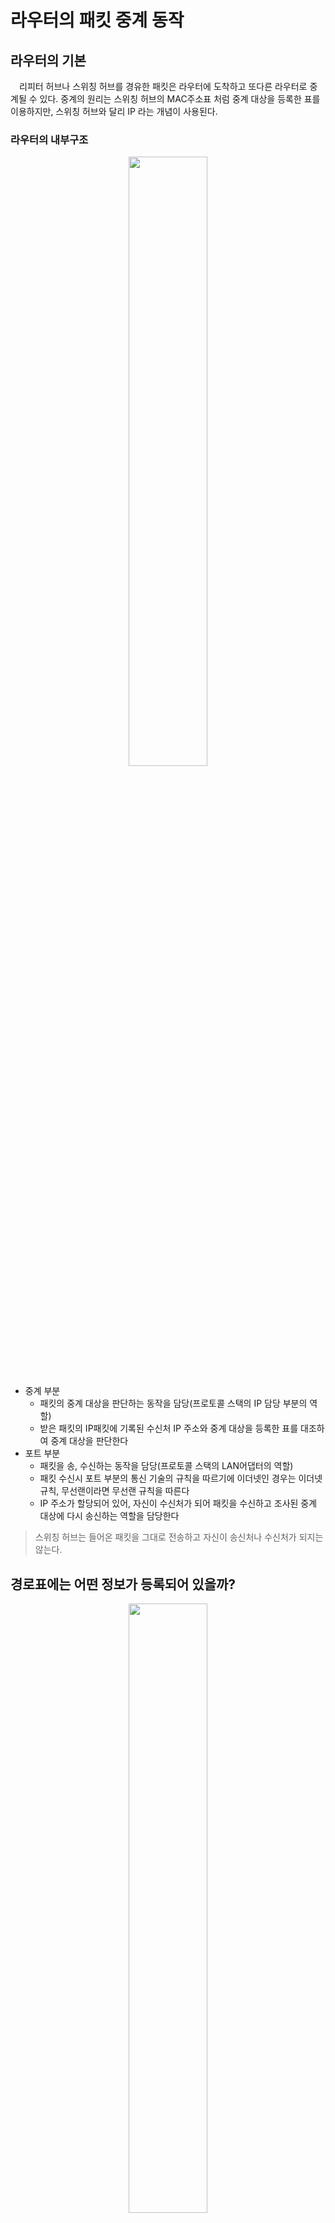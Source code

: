 # 라우터의 패킷 중계 동작

## 라우터의 기본
　리피터 허브나 스위칭 허브를 경유한 패킷은 라우터에 도착하고 또다른 라우터로 중계될 수 있다.
중계의 원리는 스위칭 허브의 MAC주소표 처럼 중계 대상을 등록한 표를 이용하지만, 스위칭 허브와 달리 IP 라는 개념이 사용된다.

### 라우터의 내부구조

<p align="center"><img src="img/6_6.png" width="50%"></p>

- 중계 부분
  - 패킷의 중계 대상을 판단하는 동작을 담당(프로토콜 스택의 IP 담당 부분의 역할)
  - 받은 패킷의 IP패킷에 기록된 수신처 IP 주소와 중계 대상을 등록한 표를 대조하여 중계 대상을 판단한다
- 포트 부분
  - 패킷을 송, 수신하는 동작을 담당(프로토콜 스택의 LAN어댑터의 역할)
  - 패킷 수신시 포트 부분의 통신 기술의 규칙을 따르기에 이더넷인 경우는 이더넷 규칙, 무선랜이라면 무선랜 규칙을 따른다
  - IP 주소가 할당되어 있어, 자신이 수신처가 되어 패킷을 수신하고 조사된 중계 대상에 다시 송신하는 역할을 담당한다
> 스위칭 허브는 들어온 패킷을 그대로 전송하고 자신이 송신처나 수신처가 되지는 않는다.

## 경로표에는 어떤 정보가 등록되어 있을까?

<p align="center"><img src="img/6_7.png" width="50%"></p>

　테이블을 사용하여 중계 대상을 조사한다는 개념이 스위칭 허브와 비슷하지만, 라우터는 IP헤더에 기록된 IP주소로 대상을 판단하는 차이점이 있다.
 라우터 테이블은 라우팅 테이블 또는 경로표라고 부르며 다음 정보가 존재한다.
 - 수신처 항목
   - 네트워크 번호 부분의 비트에만 값이 있고 호스트 번호 부분의 비트 값은 0로 되어있다.
   - 서브넷을 나타내는 IP주소가 등록되어 있다.
   - 간혹 여러개의 서브넷을 모아 한개의 서브넷으로 묶은, 즉 주소집약된 하나의 서브넷이 경로표에 등록되는 경우 IP주소가 아닌 경우가 있다.
   - 반대로 한개의 서브넷을 세분화하여 복수의 서브넷처럼 보이게 한 경우도 있다.
 - 넷마스크
   - 비트 수 판단을 위해 존재
 - 게이트웨이, 인터페이스
   - 두 항목은 패킷의 중계 대상을 가리킨다.
   - 수신처와 넷마스크를 통해 대상을 찾아내면 인터페이스(포트)에서 게이트웨이의 IP를 가진 라우터로 패킷을 중계한다
 - 메트릭
   - 수신처 IP주소의 목적지가 가까운지, 먼지를 나타내며 가까울 수록 작은 값을 가진다

> 라우터 경로표에 경로 정보를 등록하는 방법
> 1. 사람이 수동으로 경로 정보를 등록 또는 갱신
> 2. 라우팅 프로토콜이라는 구조를 사용하여 라우터들끼리 경로 정보를 교환하고 라우터 자체가 경로표에 등록

## 라우터의 패킷 수신 동작

PC의 LAN어댑터와 구조가 거의 비슷하며, 패킷을 수신해 버퍼 메모리에 저장하는 부분까지 유사하다.
1. PHY(MAU)회로와 MAC회로에서 신호를 디지털 데이터로 변환한다
2. 패킷 끝부분의 FCS를 대조하고 오류를 점검한다
3. MAC헤더의 수신처 MAC주소가 자신에 해당하는지를 조사하고, 해당한다면 수신 버퍼 메모리에 저장한다
4. 아닐 경우 변환된 데이터는 폐기한다

## 경로표를 검색하여 출력 포트를 발견한다

　라우터는 패킷 수신 동작이 끝나면 MAC헤더를 폐기하고 그 뒤에 붙어있는 **IP헤더**의 내용을 토대로 
경로표의 수신처, 넷마스크, 메트릭 값을 통해 중계 대상을 선택하게된다.  
　만약 대상이 검색되지 않은 경우 패킷을 폐기하고, **ICMP**(Internet Control Message Protocol) 메시지로 송신처에 통지하게
되는데 이부분이 스위칭 허브와 다른 부분에 해당한다. 라우터가 가정하는 네트워크의 규모는 스위칭 허브와 비교할 수 없을정도로
큰 규모를 헤아리기 때문에 **전체를 대상으로 패킷을 보내기 어렵다**.
따라서, 해당 경로가 없는 경우 넷마스크 항목 중 0.0.0.0의 기본 게이트웨이로 중계를 하게된다.

## 패킷은 유효 기간이 존재한다

　중계 대상을 찾고나면 패킷을 출력 포트로 옮기게 되는데 이 과정에서 라우터의 또 다른 작업이 존재한다.
바로 Time To Live(TTL)이라는 **IP헤더의 필드를 갱신**하는 것이다. 이 TTL 필드는 라우터를 경유 할 때마다
1씩 줄여주고 0이 되면 폐기되는 형태로 초기에는 64 또는 128로 설정하게된다. 참고로 현재 인터넷은
지구 반대편까지 많아봐야 수십개면 가능하다.

## 큰 패킷은 조각 나누기 기능으로 분할한다

<p align="center"><img src="img/6_8.png" width="50%"></p>

　LAN의 종류에 따라 패킷의 최대 길이가 다르기 때문에, 라우터의 출력 포토의 최대 길이가 입력보다 작은 경우가
발생할 수 있다. 이런 경우 IP 프로토콜에 규정된 **조각나누기** 방법을 통해 패킷을 분할하고, 길이를 짧게 만든 후
중계할 수 있다.

1. 출력쪽 MTU를 조사해 중계를 패킷 그대로 할 수 있는지 확인한다
2. 중계가 불가능하다면 패킷을 분할하는데, 그전에 IP헤더의 플래그 필드를 조사해 분할이 가능한지 확인해야한다.
3. 만약 분할이 불가능하다면 패킷은 그대로 폐기된다.
4. 분할이 가능하면, TCP헤더 이후 부분을 분할 대상으로 간주하여 분할하고 분할된 패킷들에 IP헤더를 붙여준다.
5. 이때 복사된 IP헤더를 사용하게 되지만, 일부 필드는 달라질 수 있다.

## 라우터의 송신 동작은 컴퓨터와 같다

　통신 회선의 규칙에 따라 패킷 송신 동작을 실행하며, 설명의 경우는 LAN에서 사용하는 라우터를 가정하고
출력 포트가 이더넷인 경우로 작성되었다.  

　기본적으로 프로토콜 스택의 IP 담당부분이 패킷을 보낼 때는 다음 순서로 진행된다.
1. MAC주소 필드의 값을 경로표의 게이트웨이 항목에서 판단한다
2. 게이트웨이 항목에 IP가 쓰여있으면 그대로 사용하고, 비어있다면 수신처 IP주소를 사용한다
3. IP주소가 결정되면 ARP를 통해 MAC주소를 주소하고, 결과를 수신처 MAC주소로 설정한다
4. 송신처 MAC주소는 출력 포트에 할당된 MAC주소로 설정한다
5. 전기신호로 변환하여 포트에서 송신한다
   - 반이중인 경우 신호가 흐르지 않을 때, 전이중의 경우 상관없이 그대로 송신

## 라우터와 스위칭 허브의 관계

<p align="center"><img src="img/6_9.png" width="70%"></p>

　기존까진 맨 앞에 MAC헤더를 부가한다고 표현했지만 실제로는 **이더넷 패킷의 데이터 부분에 IP 패킷을 넣는다**는 표현이 정확한 표현이다.
라우터는 IP의 개념에 기초하여 만들어졌고 스위칭 허브는 이더넷에 기초하여 만들어졌기 때문에,
**IP와 이더넷의 관계가 라우터와 스위칭 허브의 관계**를 나타낸다고 볼 수 있다.  
　실제 라우터는 스위칭 허브를 내장한 기종도 있지만, 순수한 라우터와 스위칭 허브로 나눠서 생각해 볼 수 있다.
IP(라우터)가 이더넷(스위칭 허브)에 의뢰하는 것은 최종 목적지가 아닌 **다음 라우터**이다.
즉, 통신 상대까지 다음 라우터의 IP와 MAC주소를 변경하여, 다음 라우터까지의 동작은 IP(라우터)에서 담당하고,
패킷을 운반하는 부분은 이더넷(스위칭 허브)가 담당한다고 볼 수 있다.  
　무선 LAN 이나 인터넷의 통신회선을 이더넷이라고 생각하면 된다.

# 라우터의 부가 기능

## 주소 변환으로 IP주소를 효율적으로 이용한다

<p align="center"><img src="img/6_10.png" width="50%"></p>

　주소는 각 기기를 식별하는 것이므로 중복되지 않는 것이 기본이다.
 하지만 인터넷 접속대수가 증가하면서 주소 고갈 문제가 대두되기 시작했고, 사내의 기기에 할당하는 주소 같은 경우는
다른 회사와 중복되어도 상관이 없기에 **특정 주소를 사내용으로 사용한다는 규칙**이 세워졌다.  

　이 규칙에 기초한 **사내용 주소는 private address**, 이전의 **고유한 주소는 global address**라 지칭하였다.
다만, 사내 네트워크 또한 인터넷으로 연결되므로, 사내와 인터넷을 직접적으로 왕래하면 IP 충돌의 문제가 있을 수 있다.
그래서 사내 네트워크를 **인터넷에 공개하는 서버를 접속하는 부분**과 **사내용 네트워크** 두 부분으로 나누게 된다.
공개용 서버쪽은 global address, 사내 네트워크는 private address를 할당되며 **인터넷과는 직접 패킷을 주고받지 않도록**
특별한 구조를 사용하여 접속하는데, 이것을 **주소 변환**이라고 한다.

## 주소 변환의 기본 동작

　사내 네트워크 같은 프라이빗 주소에서 인터넷에 패킷을 중계할 때, **주소 변환 장치**(여기에선 라우터)에 할당된
IP주소로 변환하고 포트번호는 남는 걸로 선택된다. 바꿔 쓰인 글로벌 주소와 포트번호 그리고 이에 **대응하는 원래 프라이빗 주소와 포트번호를
기록한 표**를 내부적으로 기록하게 된다. 그렇게 되면 회신되어 돌아오는 패킷에 대해 글로벌 주소를 프라이빗 주소로
변환 할 수 있고 요청한 송신처로 패킷이 전송되게 된다.

> 왜 포트까지 바꿔줘야 할까?  
> 
> 　프라이빗 주소와 글로벌 주소는 1:1로 매칭하게 되면, 인터넷에 접속할 당시에 필요한 장비의 갯수만큼 글로벌
> 주소가 필요하게 된다. 이를 개선하기 위해 비어있는 포트번호를 사용하며, 16비트 수치이기 때문에
> 수 만개의 값을 취할 수 있는 장점이 있다.

> 대응표는 왜 필요할까?  
> 
>　사실 사내에서 인터넷으로 패킷을 중계할 때는 라우터 주소에 할당된 글로벌 주소와 비어있는 포트번호를 이용하기 때문에
송신처의 프라이빗 주소와 포트번호가 등록되어 있지 않아도 패킷 중계가 가능하다.  
> 　하지만, 인터넷에서
사내로 패킷을 중계할때는 대응표에 기록이 없으면 수신처의 프라이빗 주소를 확인할 수 없기 때문에 중계가 불가능하다.  

## 라우터의 패킷 필터링 기능

　패킷을 중계할 때 MAC헤더, IP헤더, TCP헤더에 기록되어 있는 내용을 조사하여 사전에 설정된 조건과
일치하는 패킷만을 중계하는 기능이다. 우리가 흔히 말하는 방화벽이라는 기기나 소프트웨어는 이 원리를 이용한다.  
　하지만 잘 생각해봐야하는게, TCP는 양방향 통신이기 때문에, 부정침입을 막는다고 인터넷에서 
 들어오는 패킷을 전부 차단한다면 우리 또한 인터넷에 액세스할 수 없다.  
 　따라서 이 점을 고려하고 패킷 필터링을 할때 어떤 식으로 조건을 걸어야할지 생각해야한다.